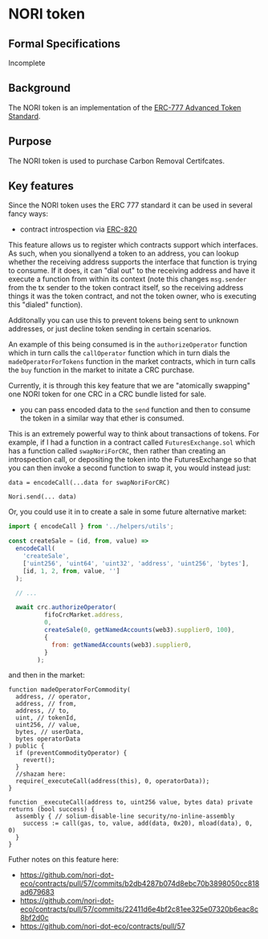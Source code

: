 # NORI token

## Formal Specifications

Incomplete

## Background

The NORI token is an implementation of the [ERC-777 Advanced Token Standard](https://eips.ethereum.org/EIPS/eip-777).

## Purpose

The NORI token is used to purchase Carbon Removal Certifcates.

## Key features

Since the NORI token uses the ERC 777 standard it can be used in several fancy ways:

- contract introspection via [ERC-820](https://github.com/ethereum/EIPs/issues/820)

This feature allows us to register which contracts support which interfaces. As such, when you sionallyend a token to an address, you can lookup whether the receiving address supports the interface that function is trying to consume. If it does, it can "dial out" to the receiving address and have it execute a function from within its context (note this changes `msg.sender` from the tx sender to the token contract itself, so the receiving address things it was the token contract, and not the token owner, who is executing this "dialed" function).

Additonally you can use this to prevent tokens being sent to unknown addresses, or just decline token sending in certain scenarios.

An example of this being consumed is in the `authorizeOperator` function which in turn calls the `callOperator` function which in turn dials the `madeOperatorForTokens` function in the market contracts, which in turn calls the `buy` function in the market to initate a CRC purchase.

Currently, it is through this key feature that we are "atomically swapping" one NORI token for one CRC in a CRC bundle listed for sale.

- you can pass encoded data to the `send` function and then to consume the token in a similar way that ether is consumed.

This is an extremely powerful way to think about transactions of tokens. For example, if I had a function in a contract called `FuturesExchange.sol` which has a function called `swapNoriForCRC`, then rather than creating an introspection call, or depositing the token into the FuturesExchange so that you can then invoke a second function to swap it, you would instead just:

`data = encodeCall(...data for swapNoriForCRC)`

`Nori.send(... data)`

Or, you could use it in to create a sale in some future alternative market:

```javascript
import { encodeCall } from '../helpers/utils';

const createSale = (id, from, value) =>
  encodeCall(
    'createSale',
    ['uint256', 'uint64', 'uint32', 'address', 'uint256', 'bytes'],
    [id, 1, 2, from, value, '']
  );

  // ...

  await crc.authorizeOperator(
          fifoCrcMarket.address,
          0,
          createSale(0, getNamedAccounts(web3).supplier0, 100),
          {
            from: getNamedAccounts(web3).supplier0,
          }
        );
```

and then in the market:

```solidity
function madeOperatorForCommodity(
  address, // operator,
  address, // from,
  address, // to,
  uint, // tokenId,
  uint256, // value,
  bytes, // userData,
  bytes operatorData
) public {
  if (preventCommodityOperator) {
    revert();
  }
  //shazam here:
  require(_executeCall(address(this), 0, operatorData));
}

function _executeCall(address to, uint256 value, bytes data) private returns (bool success) {
  assembly { // solium-disable-line security/no-inline-assembly
    success := call(gas, to, value, add(data, 0x20), mload(data), 0, 0)
  }
}
```

Futher notes on this feature here:

- https://github.com/nori-dot-eco/contracts/pull/57/commits/b2db4287b074d8ebc70b3898050cc818ad679683
- https://github.com/nori-dot-eco/contracts/pull/57/commits/22411d6e4bf2c81ee325e07320b6eac8c8bf2d0c
- https://github.com/nori-dot-eco/contracts/pull/57
